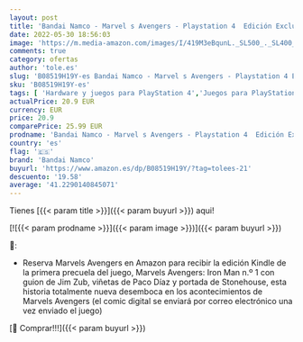 ```yaml
---
layout: post
title: 'Bandai Namco - Marvel s Avengers - Playstation 4  Edición Exclusiva Amazon '
date: 2022-05-30 18:56:03
image: 'https://m.media-amazon.com/images/I/419M3eBqunL._SL500_._SL400_.jpg'
comments: true
category: ofertas
author: 'tole.es'
slug: 'B08519H19Y-es Bandai Namco - Marvel s Avengers - Playstation 4 Edición...'
sku: 'B08519H19Y-es'
tags: [ 'Hardware y juegos para PlayStation 4','Juegos para PlayStation 4','Videojuegos','bandai namco','playstation','🇪🇸', ]
actualPrice: 20.9 EUR
currency: EUR
price: 20.9
comparePrice: 25.99 EUR
prodname: 'Bandai Namco - Marvel s Avengers - Playstation 4  Edición Exclusiva Amazon '
country: 'es'
flag: '🇪🇸'
brand: 'Bandai Namco'
buyurl: 'https://www.amazon.es/dp/B08519H19Y/?tag=tolees-21'
descuento: '19.58'
average: '41.2290140845071'
---
```


Tienes [{{< param title >}}]({{< param buyurl >}}) aqui!

[![{{< param prodname >}}]({{< param image >}})]({{< param buyurl >}})

🔎:

- Reserva Marvels Avengers en Amazon para recibir la edición Kindle de la primera precuela del juego, Marvels Avengers: Iron Man n.º 1 con guion de Jim Zub, viñetas de Paco Díaz y portada de Stonehouse, esta historia totalmente nueva desemboca en los acontecimientos de Marvels Avengers (el comic digital se enviará por correo electrónico una vez enviado el juego)

[🛒 Comprar!!!]({{< param buyurl >}})
